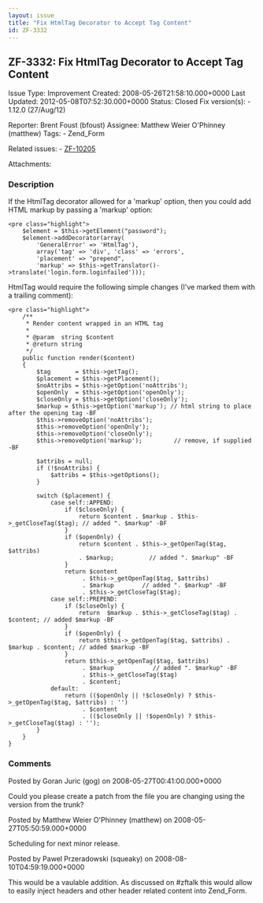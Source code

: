 ```yaml
---
layout: issue
title: "Fix HtmlTag Decorator to Accept Tag Content"
id: ZF-3332
---
```


ZF-3332: Fix HtmlTag Decorator to Accept Tag Content
----------------------------------------------------

 Issue Type: Improvement Created: 2008-05-26T21:58:10.000+0000 Last Updated: 2012-05-08T07:52:30.000+0000 Status: Closed Fix version(s): - 1.12.0 (27/Aug/12)
 
 Reporter:  Brent Foust (bfoust)  Assignee:  Matthew Weier O'Phinney (matthew)  Tags: - Zend\_Form
 
 Related issues: - [ZF-10205](/issues/browse/ZF-10205)
 
 Attachments: 
### Description

If the HtmlTag decorator allowed for a 'markup' option, then you could add HTML markup by passing a 'markup' option:

 
    <pre class="highlight">
        $element = $this->getElement("password");
        $element->addDecorator(array(
            'GeneralError' => 'HtmlTag'),
            array('tag' => 'div', 'class' => 'errors',
            'placement' => "prepend",
            'markup' => $this->getTranslator()->translate('login.form.loginfailed')));
    


HtmlTag would require the following simple changes (I've marked them with a trailing comment):

 
    <pre class="highlight">
        /**
         * Render content wrapped in an HTML tag
         *
         * @param  string $content
         * @return string
         */
        public function render($content)
        {
            $tag       = $this->getTag();
            $placement = $this->getPlacement();
            $noAttribs = $this->getOption('noAttribs');
            $openOnly  = $this->getOption('openOnly');
            $closeOnly = $this->getOption('closeOnly');
            $markup = $this->getOption('markup'); // html string to place after the opening tag -BF
            $this->removeOption('noAttribs');
            $this->removeOption('openOnly');
            $this->removeOption('closeOnly');
            $this->removeOption('markup');         // remove, if supplied -BF
           
            $attribs = null;
            if (!$noAttribs) {
                $attribs = $this->getOptions();
            }
    
            switch ($placement) {
                case self::APPEND:
                    if ($closeOnly) {
                        return $content . $markup . $this->_getCloseTag($tag); // added ". $markup" -BF
                    }
                    if ($openOnly) {
                        return $content . $this->_getOpenTag($tag, $attribs)
                        . $markup;          // added ". $markup" -BF
                    }
                    return $content
                         . $this->_getOpenTag($tag, $attribs)
                         . $markup        // added ". $markup" -BF
                         . $this->_getCloseTag($tag);
                case self::PREPEND:
                    if ($closeOnly) {
                        return  $markup . $this->_getCloseTag($tag) . $content; // added $markup -BF
                    }
                    if ($openOnly) {
                        return $this->_getOpenTag($tag, $attribs) . $markup . $content; // added $markup -BF
                    }
                    return $this->_getOpenTag($tag, $attribs)
                         . $markup           // added ". $markup" -BF
                         . $this->_getCloseTag($tag)
                         . $content;
                default:
                    return (($openOnly || !$closeOnly) ? $this->_getOpenTag($tag, $attribs) : '')
                         . $content
                         . (($closeOnly || !$openOnly) ? $this->_getCloseTag($tag) : '');
            }
        }
    } 


 

 

### Comments

Posted by Goran Juric (gog) on 2008-05-27T00:41:00.000+0000

Could you please create a patch from the file you are changing using the version from the trunk?

 

 

Posted by Matthew Weier O'Phinney (matthew) on 2008-05-27T05:50:59.000+0000

Scheduling for next minor release.

 

 

Posted by Pawel Przeradowski (squeaky) on 2008-08-10T04:59:19.000+0000

This would be a vaulable addition. As discussed on #zftalk this would allow to easily inject headers and other header related content into Zend\_Form.

 

 